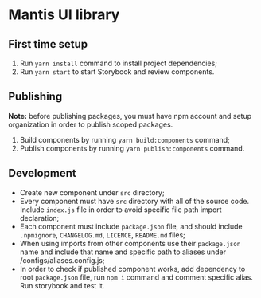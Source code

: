# Mantis UI library

## First time setup
1. Run `yarn install` command to install project dependencies;
2. Run `yarn start` to start Storybook and review components.

## Publishing
**Note:** before publishing packages, you must have npm account and setup organization in order to publish scoped packages.

1. Build components by running `yarn build:components` command;
2. Publish components by running `yarn publish:components` command.

## Development
- Create new component under `src` directory;
- Every component must have `src` directory with all of the source code. Include `index.js` file in order to avoid specific file path import declaration;
- Each component must include `package.json` file, and should include `.npmignore`, `CHANGELOG.md`, `LICENCE`, `README.md` files;
- When using imports from other components use their `package.json` name and include that name and specific path to aliases under <Project>/configs/aliases.config.js;
- In order to check if published component works, add dependency to root `package.json` file, run `npm i` command and comment specific alias. Run storybook and test it.

